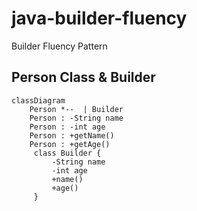 # java-builder-fluency
Builder Fluency Pattern

## Person Class & Builder
```mermaid
classDiagram
    Person *--  | Builder
    Person : -String name
    Person : -int age
    Person : +getName()
    Person : +getAge()
     class Builder {
         -String name
         -int age
         +name()
         +age()
     }
```